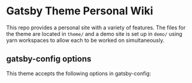 # Gatsby Theme Personal Wiki

This repo provides a personal site with a variety of features. The files for the theme are located in `theme/` and a demo site is set up in `demo/` using yarn workspaces to allow each to be worked on simultaneously.

## gatsby-config options

This theme accepts the following options in gatsby-config:
